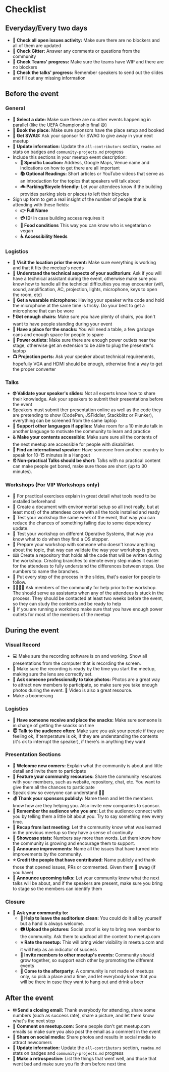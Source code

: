 # Checklist

## Everyday/Every two days

- **👀 Check all open issues activity:** Make sure there are no blockers and all of them are updated
- **🤳 Check Gitter:** Answer any comments or questions from the community
- **🤝 Check Teams' progress:** Make sure the teams have WIP and there are no blockers
- **👮 Check the talks' progress:** Remember speakers to send out the slides and fill out any missing information

## Before the event

### General

- **📆 Select a date:** Make sure there are no other events happening in parallel (like the UEFA Championship final 😅)
- **🏢 Book the place:** Make sure sponsors have the place setup and booked
- **🎁 Get SWAG:** Ask your sponsor for SWAG to give away in your next meetup
- **📝 Update information:** Update the `all-contributors` section, `readme.md` stats on badges and `community-projects.md` progress
- Include this sections in your meetup event description:
    - **🏢 Specific Location:** Address, Google Maps, Venue name and indications on how to get there are all important
    - **📚 Optional Readings:** Short articles or YouTube videos that serve as an introduction for the topics that speakers will talk about
    - **🚲 Parking/Bicycle friendly:** Let your attendees know if the building provides parking slots or places to left their bicycles
- Sign up form to get a real insight of the number of people that is attending with these fields:
    - **👉 Full Name**
    - **💳 ID:** In case building access requires it
    - **🍎 Food conditions** This way you can know who is vegetarian o vegan
    - **♿ Accessibility Needs**

### Logistics

- **🏢 Visit the location prior the event:** Make sure everything is working and that it fits the meetup's needs
- **🔧 Understand the technical aspects of your auditorium:** Ask if you will have a technical assistant during the event, otherwise make sure you know how to handle all the technical difficulties you may encounter (wifi, sound, amplification, AC, projection, lights, microphone, keys to open the room, etc)
- **🎤 Get a wearable microphone:** Having your speaker write code and hold the microphone at the same time is tricky. Do your best to get a microphone that can be wore
- **🕴 Get enough chairs:** Make sure you have plenty of chairs, you don't want to have people standing during your event
- **🍪 Have a place for the snacks:** You will need a table, a few garbage cans and enough space for people to spare
- **🔌 Power outlets:** Make sure there are enough power outlets near the stage, otherwise get an extension to be able to plug the presenter's laptop
- **📺 Projection ports:** Ask your speaker about technical requirements, hopefully VGA and HDMI should be enough, otherwise find a way to get the proper converter

### Talks

- **🤓 Validate your speaker's slides:** Not all experts know how to share their knowledge. Ask your speakers to submit their presentations before the event
- Speakers must submit ther presentation online as well as the code they are pretending to show (CodePen, JSFiddler, Stackblitz or Plunker), everything can be screened from the same laptop
- **👄 Support other languages if applies:** Make room for a 10 minute talk in another language to motivate the community to learn and practice
- **♿️ Make your contents accessible:** Make sure sure all the contents of the next meetup are accessible for people with disabilities
- **🤵 Find an international speaker:** Have someone from another country to speak for 10-15 minutes in a Hangout
- **⏰ Non-practical Talks should be short:** Talks with no practical content can make people get bored, make sure those are short (up to 30 minutes).

### Workshops (For VIP Workshops only)

- 💾  For practical exercises explain in great detail what tools need to be installed beforehand
- 📁 Create a document with environmental setup so all (not really, but at least most) of the attendees come with all the tools installed and ready
- 🤳 Test your workshop the same week of the event, that way you can reduce the chances of something failing due to some dependency update.
- 💾 Test your workshop on different Operative Systems, that way you know what to do when they find a OS stopper.
- 👴 Prepare your workshop with someone who doesn't know anything about the topic, that way can validate the way your workshop is given.
- ⌨ Create a repository that holds all the code that will be written during the workshop. Creating branches to denote every step makes it easier for the attendees to fully understand the differences between steps. Use numbers to name the branches.
- 📝 Put every step of the process in the slides, that's easier for people to follow.
- 👨‍👩‍👧‍👦 Ask members of the community for help prior to the workshop. The should serve as assistants when any of the attendees is stuck in the process. They should be contacted at least two weeks before the event, so they can study the contents and be ready to help
- 🔌 If you are running a workshop make sure that you have enough power outlets for most of the members of the meetup

## During the event

### Visual Record

- 💻 Make sure the recording software is on and working. Show all presentations from the computer that is recording the screen.
- 🎥 Make sure the recording is ready by the time you start the meetup, making sure the lens are correctly set.
- **🤳 Ask someone professionally to take photos:** Photos are a great way to attract new members to participate, so make sure you take enough photos during the event. 🎥 Video is also a great resource.
- Make a boomerang

### Logistics

- **🍪 Have someone receive and place the snacks:** Make sure someone is in charge of getting the snacks on time
- **😇 Talk to the audience often:** Make sure you ask your people if they are feeling ok, if temperature is ok, if they are understanding the contents (it's ok to interrupt the speaker), if there's in anything they want

### Presentation Sections

- **🐣 Welcome new comers:** Explain what the community is about and little detail and invite them to participate
- **🔨 Feature your community resources:** Share the community resources with your members, such as website, repository, chat, etc. You want to give them all the chances to participate
- Speak slow so everyone can understand 👴👵
- **💰 Thank your sponsors publicly:** Name them and let the members know how are they helping you. Also invite new companies to sponsor.
- **👦 Remember the audience who you are:** Let the audience connect with you by telling them a little bit about you. Try to say something new every time.
- **💭 Recap from last meeting:** Let the community know what was learned in the previous meetup so they have a sense of continuity
- **🔢 Showcase stats:** Numbers say more than words. Let them know how the community is growing and encourage them to support.
- **📢 Announce improvements:** Name all the issues that have turned into improvements by the community.
- **⭐ Credit the people that have contributed:** Name publicly and thank those that opened issues, PRs or commented. Given them 🎁 swag (if you have)
- **📢 Announce upcoming talks:** Let your community know what the next talks will be about, and if the speakers are present, make sure you bring to stage so the members can identify them

### Closure

- **🕺 Ask your community to:**
    - **🕺 Help to leave the auditorium clean:** You could do it all by yourself but a hand is always welcome.
    - **📷 Upload the pictures:** Social proof is key to bring new member to the community. Ask them to updload all the content to meetup.com
    - **⭐ Rate the meetup:** This will bring wider visibility in meetup.com and it will help as an indicator of success
    - **🕺 Invite members to other meetup's events:** Community should grow together, so support each other by promoting the different events
    - **🎉 Come to the afterparty:** A community is not made of meetups only, so pick a place and a time, and let everybody know that you will be there in case they want to hang out and drink a beer

## After the event

- **✉ Send a closing email:** Thank everybody for attending, share some numbers (such as success rate), share a picture, and let them know what's the next step
- **📲 Comment on meetup.com:** Some people don't get meetup.com emails so make sure you also post the email as a comment in the event
- **📱 Share on social media:** Share photos and results in social media to attract newcomers
- **📝 Update information:** Update the `all-contributors` section, `readme.md` stats on badges and `community-projects.md` progress
- **📇 Make a retrospective:** List the things that went well, and those that went bad and make sure you fix them before next time
